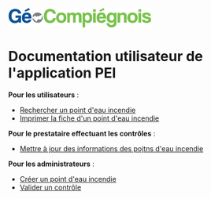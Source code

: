 ![GeoCompiegnois](img/Logo_web-GeoCompiegnois.png)

# Documentation utilisateur de l'application PEI

**Pour les utilisateurs** :
- [Rechercher un point d'eau incendie](http://geo.compiegnois.fr/documents/cms/fiche_aide/pei_guideutil2_rechercher_controle.pdf)
- [Imprimer la fiche d'un point d'eau incendie](http://geo.compiegnois.fr/documents/cms/fiche_aide/pei_guideutil2_imprimer_controle.pdf)

**Pour le prestataire effectuant les contrôles** :
- [Mettre à jour des informations des pojtns d'eau incendie](http://geo.compiegnois.fr/documents/cms/fiche_aide/pei_guideutil2_modifier_controle.pdf)

**Pour les administrateurs** :
- [Créer un point d'eau incendie](http://geo.compiegnois.fr/documents/cms/fiche_aide/pei_guideadmin1_saisie_controle.pdf)
- [Valider un contrôle](http://geo.compiegnois.fr/documents/cms/fiche_aide/pei_guideadmin1_valider_controle.pdf)


